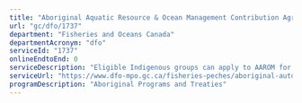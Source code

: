 ```yaml
---
title: "Aboriginal Aquatic Resource & Ocean Management Contribution Agreements"
url: "gc/dfo/1737"
department: "Fisheries and Oceans Canada"
departmentAcronym: "dfo"
serviceId: "1737"
onlineEndtoEnd: 0
serviceDescription: "Eligible Indigenous groups can apply to AAROM for funding (contribution agreement) to build capacity in the management of their aquatic resources-related activities and participate more effectively in DFO and multi-stakeholder processes."
serviceUrl: "https://www.dfo-mpo.gc.ca/fisheries-peches/aboriginal-autochtones/aarom-pagrao/index-eng.html"
programDescription: "Aboriginal Programs and Treaties"
---
```

